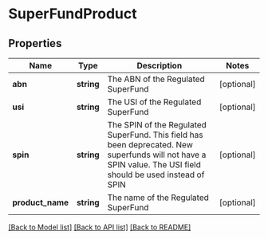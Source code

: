 # SuperFundProduct

## Properties
Name | Type | Description | Notes
------------ | ------------- | ------------- | -------------
**abn** | **string** | The ABN of the Regulated SuperFund | [optional] 
**usi** | **string** | The USI of the Regulated SuperFund | [optional] 
**spin** | **string** | The SPIN of the Regulated SuperFund. This field has been deprecated. New superfunds will not have a SPIN value. The USI field should be used instead of SPIN | [optional] 
**product_name** | **string** | The name of the Regulated SuperFund | [optional] 

[[Back to Model list]](../README.md#documentation-for-models) [[Back to API list]](../README.md#documentation-for-api-endpoints) [[Back to README]](../README.md)


